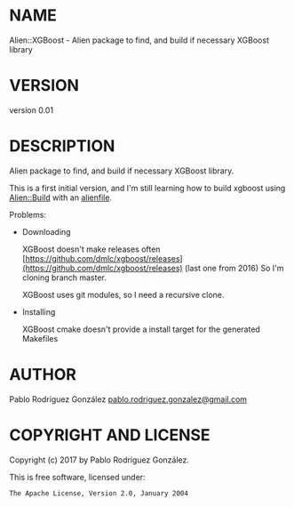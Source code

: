 # NAME

Alien::XGBoost - Alien package to find, and build if necessary XGBoost library

# VERSION

version 0.01

# DESCRIPTION

Alien package to find, and build if necessary XGBoost library.

This is a first initial version, and I'm still learning how
to build xgboost using [Alien::Build](https://metacpan.org/pod/Alien::Build) with an [alienfile](https://metacpan.org/pod/alienfile).

Problems:

- Downloading

    XGBoost doesn't make releases often [https://github.com/dmlc/xgboost/releases](https://github.com/dmlc/xgboost/releases) (last one from 2016)
    So I'm cloning branch master.

    XGBoost uses git modules, so I need a recursive clone.

- Installing

    XGBoost cmake doesn't provide a install target for the generated Makefiles

# AUTHOR

Pablo Rodríguez González <pablo.rodriguez.gonzalez@gmail.com>

# COPYRIGHT AND LICENSE

Copyright (c) 2017 by Pablo Rodríguez González.

This is free software, licensed under:

```
The Apache License, Version 2.0, January 2004
```
